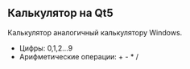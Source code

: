 Калькулятор на Qt5
------------------

Калькулятор аналогичный калькулятору Windows.
* Цифры: 0,1,2...9
* Арифметические операции: + - * /


